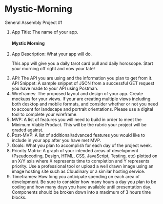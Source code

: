 # Mystic-Morning
General Assembly Project #1
1. App Title: The name of your app. <h4> Mystic Morning </h4>
2. App Description: What your app will do. <p>This app will give you a daily tarot card pull and daily horoscope. Start your morning off right and now your fate!</p>
3. API: The API you are using and the information you plan to get from it.
API Snippet: A sample snippet of JSON from a successful GET request you have made to your API using Postman.
4. Wireframes: The proposed layout and design of your app. Create mockups for your views. If your are creating multiple views including both desktop and mobile formats, and consider whether or not you need to account for landscape and portrait orientations. Please use a digital tool to complete your wireframe.
5. MVP: A list of features you will need to build in order to meet the Minimum Viable Product. This will be the rubric your project will be graded against.
6. Post-MVP: A list of additional/advanced features you would like to include in your app after you have met MVP.
7. Goals: What you plan to accomplish for each day of the project week.
8. Priority Matrix: A graph of your intended areas of development (Pseudocoding, Design, HTML, CSS, JavaScript, Testing, etc) plotted on an X/Y axis where X represents time to completion and Y represents priority. Use a professional tool or upload a well drawn image using an image hosting site such as Cloudinary or a similar hosting service.
9. Timeframes: How long you anticipate spending on each area of development. Be sure to consider how many hours a day you plan to be coding and how many days you have available until presentation day. Components should be broken down into a maximum of 3 hours time blocks.
